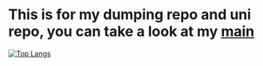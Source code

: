 # This is for my dumping repo and uni repo, you can take a look at my [main](https://github.com/devanfer02)


[![Top Langs](https://github-readme-stats.vercel.app/api/top-langs/?username=dvnf10cpp&layout=compact&theme=neon)](https://github-readme-stats.vercel.app/api/top-langs/?username=dvnf10cpp&theme=neon&layout=compact)
